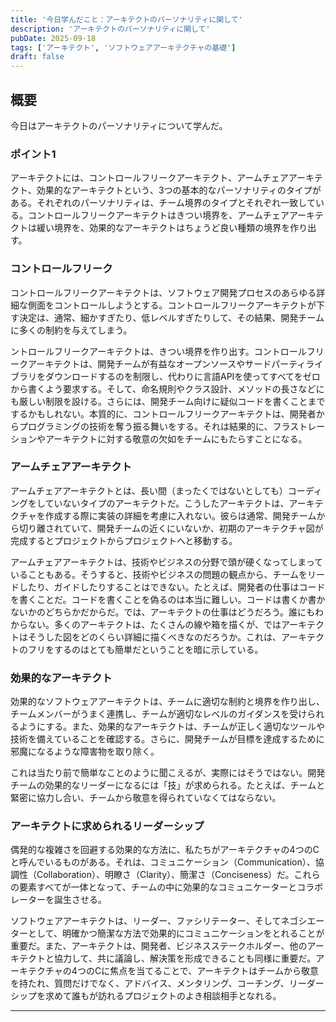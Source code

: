 ```yaml
---
title: '今日学んだこと：アーキテクトのパーソナリティに関して'
description: 'アーキテクトのパーソナリティに関して'
pubDate: 2025-09-18
tags: ['アーキテクト', 'ソフトウェアアーキテクチャの基礎']
draft: false
---
```


## 概要

今日はアーキテクトのパーソナリティについて学んだ。

### ポイント1

アーキテクトには、コントロールフリークアーキテクト、アームチェアアーキテクト、効果的なアーキテクトという、3つの基本的なパーソナリティのタイプがある。それぞれのパーソナリティは、チーム境界のタイプとそれぞれ一致している。コントロールフリークアーキテクトはきつい境界を、アームチェアアーキテクトは緩い境界を、効果的なアーキテクトはちょうど良い種類の境界を作り出す。

### コントロールフリーク

コントロールフリークアーキテクトは、ソフトウェア開発プロセスのあらゆる詳細な側面をコントロールしようとする。コントロールフリークアーキテクトが下す決定は、通常、細かすぎたり、低レベルすぎたりして、その結果、開発チームに多くの制約を与えてしまう。

ントロールフリークアーキテクトは、きつい境界を作り出す。コントロールフリークアーキテクトは、開発チームが有益なオープンソースやサードパーティライブラリをダウンロードするのを制限し、代わりに言語APIを使ってすべてをゼロから書くよう要求する。そして、命名規則やクラス設計、メソッドの長さなどにも厳しい制限を設ける。さらには、開発チーム向けに疑似コードを書くことまでするかもしれない。本質的に、コントロールフリークアーキテクトは、開発者からプログラミングの技術を奪う振る舞いをする。それは結果的に、フラストレーションやアーキテクトに対する敬意の欠如をチームにもたらすことになる。

### アームチェアアーキテクト

アームチェアアーキテクトとは、長い間（まったくではないとしても）コーディングをしていないタイプのアーキテクトだ。こうしたアーキテクトは、アーキテクチャを作成する際に実装の詳細を考慮に入れない。彼らは通常、開発チームから切り離されていて、開発チームの近くにいないか、初期のアーキテクチャ図が完成するとプロジェクトからプロジェクトへと移動する。

アームチェアアーキテクトは、技術やビジネスの分野で頭が硬くなってしまっていることもある。そうすると、技術やビジネスの問題の観点から、チームをリードしたり、ガイドしたりすることはできない。たとえば、開発者の仕事はコードを書くことだ。コードを書くことを偽るのは本当に難しい。コードは書くか書かないかのどちらかだからだ。では、アーキテクトの仕事はどうだろう。誰にもわからない。多くのアーキテクトは、たくさんの線や箱を描くが、ではアーキテクトはそうした図をどのくらい詳細に描くべきなのだろうか。これは、アーキテクトのフリをするのはとても簡単だということを暗に示している。

### 効果的なアーキテクト

効果的なソフトウェアアーキテクトは、チームに適切な制約と境界を作り出し、チームメンバーがうまく連携し、チームが適切なレベルのガイダンスを受けられるようにする。また、効果的なアーキテクトは、チームが正しく適切なツールや技術を備えていることを確認する。さらに、開発チームが目標を達成するために邪魔になるような障害物を取り除く。

これは当たり前で簡単なことのように聞こえるが、実際にはそうではない。開発チームの効果的なリーダーになるには「技」が求められる。たとえば、チームと緊密に協力し合い、チームから敬意を得られていなくてはならない。

### アーキテクトに求められるリーダーシップ

偶発的な複雑さを回避する効果的な方法に、私たちがアーキテクチャの4つのCと呼んでいるものがある。それは、コミュニケーション（Communication）、協調性（Collaboration）、明瞭さ（Clarity）、簡潔さ（Conciseness）だ。これらの要素すべてが一体となって、チームの中に効果的なコミュニケーターとコラボレーターを誕生させる。

ソフトウェアアーキテクトは、リーダー、ファシリテーター、そしてネゴシエーターとして、明確かつ簡潔な方法で効果的にコミュニケーションをとれることが重要だ。また、アーキテクトは、開発者、ビジネスステークホルダー、他のアーキテクトと協力して、共に議論し、解決策を形成できることも同様に重要だ。アーキテクチャの4つのCに焦点を当てることで、アーキテクトはチームから敬意を持たれ、質問だけでなく、アドバイス、メンタリング、コーチング、リーダーシップを求めて誰もが訪れるプロジェクトのよき相談相手となれる。

---